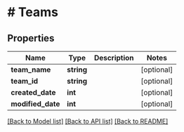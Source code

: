 # # Teams

## Properties

Name | Type | Description | Notes
------------ | ------------- | ------------- | -------------
**team_name** | **string** |  | [optional]
**team_id** | **string** |  | [optional]
**created_date** | **int** |  | [optional]
**modified_date** | **int** |  | [optional]

[[Back to Model list]](../../README.md#models) [[Back to API list]](../../README.md#endpoints) [[Back to README]](../../README.md)
